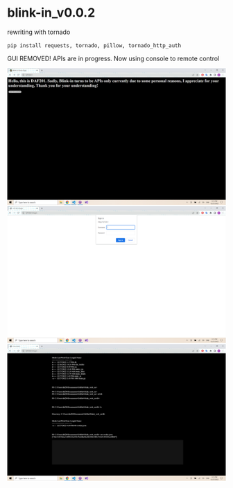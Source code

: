 # blink-in_v0.0.2

rewriting with tornado

```shell
pip install requests, tornado, pillow, tornado_http_auth
```

GUI REMOVED! APIs are in progress. Now using console to remote control

![](https://github.com/DAF201/blink-in_v0.0.2/blob/main/images/Screenshot%20(149).png)
![](https://github.com/DAF201/blink-in_v0.0.2/blob/main/images/Screenshot%20(150).png)
![](https://github.com/DAF201/blink-in_v0.0.2/blob/main/images/Screenshot%20(151).png)
